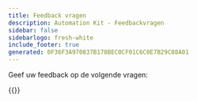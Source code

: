 ```yaml
---
title: Feedback vragen
description: Automation Kit - Feedbackvragen
sidebar: false
sidebarlogo: fresh-white
include_footer: true
generated: 0F36F3A970837B178BEC0CF01C6C0E7B29C88A01
---
```


Geef uw feedback op de volgende vragen:

{{<questions  name="feedback.json" completed="Thank you for completing questions" showNavigationButtons=false  >}}
